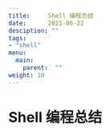 ```yaml
---
title:     Shell 编程总结
date:      2021-06-22
desciption: ""
tags:
- "shell"
menu:
  main:
    parent:  ""
weight: 10
---
```


# Shell 编程总结


